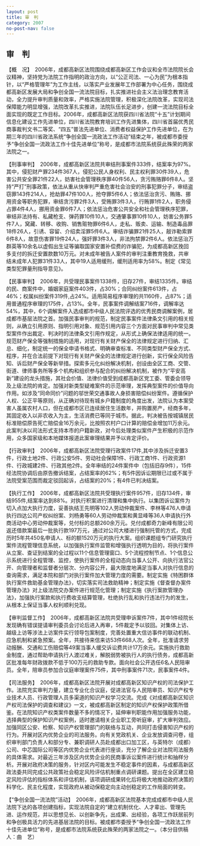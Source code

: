 ```yaml
---
layout: post
title: 审　判
category: 2007
no-post-nav: false
---
```


## 审　判

【概　况】　2006年，成都高新区法院围绕成都高新区工作会议和全市法院院长会议精神，坚持党为法院工作指明的政治方向，以“公正司法、一心为民”为根本指针，以“严格管理年”为工作主线，以落实产业发展年工作部署为中心任务，围绕成都高新区发展大局和争创全国一流法院目标，扎实推进社会主义法治理念教育活动，全力提升审判质量和效率，严格实施法院管理，积极深化法院改革，实现司法保障能力明显增强，法院改革扎实推进，法院队伍长足进步，创建一流法院目标全面实现的既定工作目标。2006年，成都高新区法院获四川省法院“十五”计划期间信息化建设工作先进单位，四川省法院教育培训工作先进集体，四川省首届优秀民商事裁判文书二等奖、“四五”普法先进单位、消费者权益保护工作先进单位，在为期三年的四川省政法系统“争创全国一流政法工作活动”结束之年，被成都市委授予“争创全国一流政法工作十佳先进单位”称号，是成都市法院系统获此殊荣的两家法院之一。

【刑事审判】　2006年，成都高新区法院共审结刑事案件333件，结案率为97%。其中，侵犯财产罪234件367人，侵犯公民人身权利、民主权利罪30件39人，危害公共安全罪21件22人，妨害社会管理秩序罪40件56人，贪污贿赂罪6件8人。坚持“严打”刑事政策，依法从重从快审判严重危害社会治安的刑事犯罪分子，审结盗窃罪143件214人，抢劫罪47件100人，抢夺罪5件6人；依法惩治贪污、贿赂、挪用资金等职务犯罪，审结贪污罪2件3人，受贿罪3件3人，行贿罪1件2人，职务侵占罪4件4人，挪用资金罪6件7人；依法惩治危害公共安全和社会管理秩序犯罪，审结非法持有、私藏枪支、弹药罪10件10人，交通肇事罪10件10人，妨害公务罪5件7人，窝藏、转移、收购、销售赃物罪6件6人，走私、贩卖、运输、制造毒品罪18件26人，引诱、容留、介绍卖淫罪5件6人。审结诈骗罪21件25人，敲诈勒索罪6件8人，故意伤害罪19件24人，强奸罪3件3人，非法拘禁罪2件6人。依法惩治万群英等10余名以虚假出生证等骗取国家安置补偿费的诈骗犯，为成都高新区挽回多支付的拆迁安置款数10万元。对未成年被告人案件的审判注重教育挽救，共审结未成年人犯罪31件33人，其中19人适用缓刑，缓刑适用率为58%。制定《常见类型犯罪量刑指导意见》。

【民事审判】　2006年，共受理民事案件1338件，旧存27件，审结1335件。审结的民、商案件中，婚姻家庭案件403件，占30%；合同纠纷案件613件，占46%；权属纠纷案件319件,占24%。适用简易程序审理的共1160件，占87%；适用普通程序审理的175件，占13%。全年，民事案件调解结案716件，调解率达54%，其中，6个调解案件入选成都市中级人民法院评选的优秀民商调解案例，居成都市基层法院之首。加强民事审判的规范，制定民事案件法律条文引用的相关规则，从确立引用原则、指明引用对象、规范引用内容三个方面对民事审判中常见类型案件作出裁定、判决时的法律条文引用作规定，从形式上确保法律适用的统一。规范财产保全等强制措施的适用，对现行有关财产保全的法律规定进行归纳、汇总、细化，制定统一的保全申请书格式、明确审查标准、不同类型财产保全方式、程序，并在合法前提下对现行有关财产保全的法律规定进行创新，实行保全风险告知、诉后财产保全等新举措。探索多元化纠纷解决机制，创设由全区工商、交管、街道、律师事务所等多个机构和组织参与配合的纠纷解决机制，被作为“平安高新”建设的龙头措施，其社会价值、法律价值受到成都高新区党工委、管委会领导及上级法院的肯定。加强对新类型疑难案件的示范审理，发挥典型案件的价值导向作用。如涉及“同命同价”问题的邬世荣交通事故人身损害赔偿纠纷案件。遵循保护人权、公正平等原则，从正确对待现有城乡户籍制度的角度出发，法院认为本案受害人虽属农村人口，但在成都市区已连续居住生活数年，并购置房产，经商多年，其固定收入以非农收入为主，生活消费已等同于城市。据此，判决被告按城镇居民标准赔偿原告死亡赔偿金16万余元，比按照农村户口计算的赔偿金增加11万余元。此案判决以司法形式支持本市的户籍新政，对今后处理类似案件产生积极的示范作用，众多国家级和本地媒体报道此案审理结果并予以肯定评价。

【行政审判】　2006年，成都高新区法院受理行政案件17件,其中涉及拆迁安置3件，行政土地2件、行政公安5件、劳动社会保障1件、行政工商1件、行政资源1件、行政城建2件、行政其他2件。全年审结的24件案件中（包括旧存9件），15件经法院协调后由原告撤诉结案，占结案率的62%；有5件因诉讼期限已过或不属于法院受案范围而裁定驳回起诉，占结案的20%；有4件已判决结案。

【执行工作】　2006年，成都高新区法院共受理执行案件957件，旧存134件，审结955件,结案率达到88%。对执行积案进行清理和集中执行。以集团诉讼案件为切入点加大执行力度，妥善执结王先明等102人劳动仲裁案件、李林等476人申请执行四达公司产权纠纷案、刘杨勇等60人劳动仲裁案和黄显峰等36人申请执行外商活动中心劳动仲裁案等，兑付标的总额260余万元。兑付成都奇力新峰有限公司返还借款案最后一批执行款197万元，通过对公司大楼进行强制托管的方式，完成历时5年共450名申请人、标的额1520万元的执行大案。组织课题组专门研究执行案件流程管理信息系统，以加强执行案件监管和增强执行透明为目的，将执行案件从立案、查证到结案的全过程以11个信息管理窗口、5个流程控制节点、1个信息公示系统进行全程管理、监控，使执行案件的全程动态向当事人公开、向执行法官公开、向管理者和监督者分层次、分内容公开，最大限度地满足当事人对执行信息的查询需求，满足本院和部门对执行案件加大管理力度的需要。制定实施《特困群体执行案件救助基金管理办法》，切实落实司法救助精神；制定实施《督查督办案件管理办法》对上级法院交办案件进行规范化管理；制定实施《执行案款管理办法》，加强执行案款和执行费收支结算管理，杜绝执行乱和执行违法行为的发生，从根本上保证当事人权利顺利兑现。

【审判监督工作】　2006年，成都高新区法院共受理申诉案件7件，其中1件经院长发现确有错误提请审判委员会讨论后进入再审，5件裁定予以驳回。对集体上访、越级上访等涉法上访案件实行领导包案制度，完善处置重大信访事件的联动机制、应急机制和紧急预案。全年，共接待来信来访53件668人次。全年，批准请求劳动报酬、交通和工伤赔偿等49案当事人缓交诉讼费共计17万余元。实施执行救助金制度，通过帮助申请执行人渡过难关，解脱弱势被执行人的执行债务，成都高新区批准每年财政拨款不低于100万元的救助专款。面向社会公开选任6名人民陪审员。全年，陪审员参加合议庭审理案件75件，其中刑事案件71次，民事案件4件。

【司法服务】　2006年，成都高新区法院开展对成都高新区知识产权的司法保护工作。法院充实审判力量，建立专业化合议庭，促进法官与人民陪审员、知识产权专业技术人员、行政管理人员多渠道的知识产权学习交流。完成《对成都高新区知识产权司法保护的调查和建议》一文，被成都高新区制定的知识产权保护政策所借鉴。在法院知识产权类案件数量不多的情况下，延伸审判职能作用加强服务功能，选择典型的保护知识产权案例，适时邀请相关企业职工旁听庭审，扩大审判效应。加强同区公安、检察、知识产权管理部门的联络与互动，共同打击侵害知识产权的行为。开展对区内优势企业的司法服务。向有关党政机关、企业发放调查问卷，组织审判部门负责人和部分专、兼职调研人员赴成都出口加工区，与英特尔（成都）公司、中芯国际公司等区内优势企业代表进行座谈，充分了解企业对法院司法服务的具体需求。对最近三年涉及区内优势企业的民商事诉讼案件进行统计和抽样分析。开展对政府决策的服务，针对区内可能发生不稳定事件的因素，与成都高新区政法委共同完成公共政策社会稳定风险评估机制重点调研课题。提出在全区建立稳定风险评估的指标体系和评估机制，该项调研成果转化后将极大地推动政府决策的科学化、民主化程度，实现政府从被动保稳定向主动创稳定的工作局面的转变。

【“争创全国一流法院”活动】　2006年，成都高新区法院基本完成成都市中级人民法院下达的各项创建指标，实现法院自定的“建立机制优化、人才辈出、管理先进、运作规范，并以思想见长、以创新争先，出成果、出经验，各项工作跃居前列和争创极具活力的先进基层法院的目标。被成都市委授予“争创全国一流政法工作十佳先进单位”称号，是成都市法院系统获此殊荣的两家法院之一。（本分目供稿人：曲　艺）
